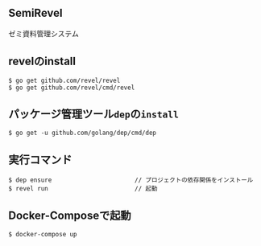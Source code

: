 ## SemiRevel
ゼミ資料管理システム

## revelのinstall
```
$ go get github.com/revel/revel
$ go get github.com/revel/cmd/revel
```

## パッケージ管理ツール`dep`の`install`
```
$ go get -u github.com/golang/dep/cmd/dep
```

## 実行コマンド
```
$ dep ensure                       // プロジェクトの依存関係をインストール
$ revel run                        // 起動
```

## Docker-Composeで起動
```
$ docker-compose up
```
